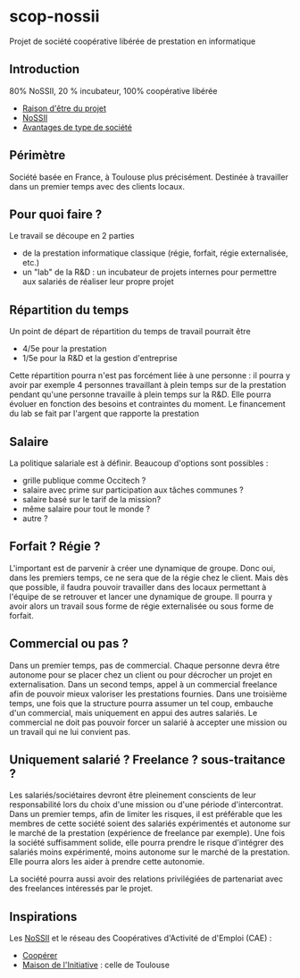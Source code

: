 # scop-nossii
Projet de société coopérative libérée de  prestation en informatique

## Introduction
80% NoSSII,  20 % incubateur, 100% coopérative libérée

- [Raison d'être du projet](reason.md)
- [NoSSII](nossii.md)
- [Avantages de type de société](status.md)

## Périmètre
Société basée en France, à Toulouse plus précisément.
Destinée à travailler dans un premier temps avec des clients locaux.

## Pour quoi faire ?
Le travail se découpe en 2 parties

- de la prestation informatique classique (régie, forfait, régie externalisée, etc.)
- un "lab" de la R&D : un incubateur de projets internes pour permettre aux salariés de réaliser leur propre projet

## Répartition du temps
Un point de départ de répartition du temps de travail pourrait être

- 4/5e pour la prestation 
- 1/5e pour la R&D et la gestion d'entreprise

Cette répartition pourra n'est pas forcément liée à une personne : il pourra y avoir par exemple 4 personnes travaillant à plein temps sur de la prestation pendant qu'une personne travaille à plein temps sur la R&D.
Elle pourra évoluer en fonction des besoins et contraintes du moment.
Le financement du lab se fait par l'argent que rapporte la prestation

## Salaire
La politique salariale est à définir.
Beaucoup d'options sont possibles  : 

* grille publique comme Occitech ?
* salaire avec prime sur participation aux tâches communes ?
* salaire basé sur le tarif de la mission?
* même salaire pour tout le monde ?
* autre ?

## Forfait ? Régie ?
L'important est de parvenir à créer une dynamique de groupe.
Donc oui, dans les premiers temps, ce ne sera que de la régie chez le client.
Mais dès que possible, il faudra pouvoir travailler dans des locaux permettant à l'équipe de se retrouver et lancer une dynamique de groupe.
Il pourra y avoir alors un travail sous forme de régie externalisée ou sous forme de forfait.

## Commercial ou pas ?
Dans un premier temps, pas de commercial. Chaque personne devra être autonome pour se placer chez un client ou pour décrocher un projet en externalisation.
Dans un second temps, appel à un commercial freelance afin de pouvoir mieux valoriser  les prestations fournies.
Dans une troisième temps, une fois que la structure pourra assumer un tel coup, embauche d'un commercial, mais uniquement en appui des autres salariés. 
Le commercial ne doit pas pouvoir forcer un salarié à accepter une mission ou un travail qui ne lui convient pas.

## Uniquement salarié ? Freelance ? sous-traitance ?
Les salariés/sociétaires devront être pleinement conscients de leur responsabilité lors du choix d'une mission ou d'une période d'intercontrat.
Dans un premier temps, afin de limiter les risques, il est préférable que les membres de cette société soient des salariés expérimentés et autonome sur le marché de la prestation (expérience de freelance par exemple).
Une fois la société suffisamment solide, elle pourra prendre le risque d'intégrer des salariés moins expérimenté, moins autonome sur le marché de la prestation. Elle pourra alors les aider à prendre cette autonomie.

La société pourra aussi avoir des relations privilégiées de partenariat avec des freelances intéressés par le projet.

## Inspirations
Les [NoSSII](nossii.md) et le réseau des Coopératives d'Activité de d'Emploi (CAE) : 

* [Coopérer](http://www.cooperer.coop/)
* [Maison de l'Initiative](http://www.maison-initiative.org/) : celle de Toulouse